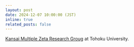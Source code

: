 ```yaml
---
layout: post
date: 2024-12-07 10:00:00 (JST)
inline: true
related_posts: false
---
```


[Kansai Multiple Zeta Research Groug](https://sites.google.com/site/kmzsince2011) at Tohoku University.

